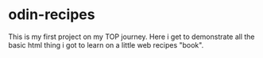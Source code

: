 # odin-recipes
This is my first project on my TOP journey. Here i get to demonstrate all the basic html thing i got to learn on a little web recipes "book".
